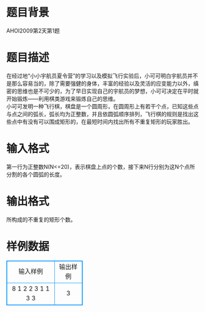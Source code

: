 # 

 
 # 题目背景 
AHOI2009第2天第1题<BR> 

 
 # 题目描述 
在经过地“小小宇航员夏令营”的学习以及模拟飞行实验后，小可可明白宇航员并不是那么容易当的，除了需要强健的身体，丰富的经验以及灵活的应变能力以外，缜密的思维也是不可少的，为了早日实现自己的宇航员的梦想，小可可决定在平时就开始锻炼——利用棋类游戏来锻炼自己的思维。<BR>小可可发明一种飞行棋，棋盘是一个圆周形，在圆周形上有若干个点，已知这些点与点之间的弧长，弧长均为正整数，并且依圆弧顺序排列，飞行棋的规则是找出这些点中有没有可以围成矩形的，在最短时间内找出所有不重复矩形的玩家胜出。<BR> 

 
 # 输入格式 
第一行为正整数N(N&lt;=20)，表示棋盘上点的个数，接下来N行分别为这N个点所分割的各个圆弧的长度。<BR> 

 
 # 输出格式 
所构成的不重复的矩形个数。<BR> 
# 样例数据
<style>
        table,table tr th, table tr td { border:1px solid #0094ff; }
        table { width: 200px; min-height: 25px; line-height: 25px; text-align: center; border-collapse: collapse;}   
    </style>
<table>
	<tr>
		<td>输入样例</td>
		<td>输出样例</td>
	</tr>
<tr><td>8
1
2
2
3
1
1
3
3
</td><td>3
</td></tr></table>
